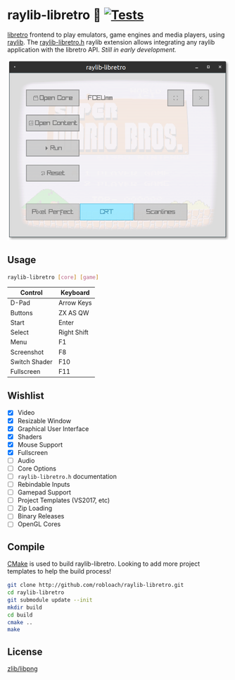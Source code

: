 # raylib-libretro :space_invader: [![Tests](https://github.com/RobLoach/raylib-libretro/workflows/Tests/badge.svg)](https://github.com/RobLoach/raylib-libretro/actions)

[libretro](https://www.libretro.com/) frontend to play emulators, game engines and media players, using [raylib](https://www.raylib.com). The [raylib-libretro.h](include/raylib-libretro.h) raylib extension allows integrating any raylib application with the libretro API. *Still in early development.*

![Screenshot of raylib-libretro](src/screenshot.png)

## Usage

``` sh
raylib-libretro [core] [game]
```

| Control       | Keyboard    |
| ---           | ---         |
| D-Pad         | Arrow Keys  |
| Buttons       | ZX AS QW    |
| Start         | Enter       |
| Select        | Right Shift |
| Menu          | F1          |
| Screenshot    | F8          |
| Switch Shader | F10         |
| Fullscreen    | F11         |

## Wishlist

- [x] Video
- [x] Resizable Window
- [x] Graphical User Interface
- [x] Shaders
- [x] Mouse Support
- [x] Fullscreen
- [ ] Audio
- [ ] Core Options
- [ ] `raylib-libretro.h` documentation
- [ ] Rebindable Inputs
- [ ] Gamepad Support
- [ ] Project Templates (VS2017, etc)
- [ ] Zip Loading
- [ ] Binary Releases
- [ ] OpenGL Cores

## Compile

[CMake](https://cmake.org) is used to build raylib-libretro. Looking to add more project templates to help the build process!

``` sh
git clone http://github.com/robloach/raylib-libretro.git
cd raylib-libretro
git submodule update --init
mkdir build
cd build
cmake ..
make
```

## License

[zlib/libpng](LICENSE)
